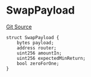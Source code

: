 # SwapPayload
[Git Source](https://github.com/ArrakisFinance/arrakis-modular/blob/4485c572ded3a830c181fa38ceaac13efe8eb7f1/src/structs/SUniswapV4.sol)


```solidity
struct SwapPayload {
    bytes payload;
    address router;
    uint256 amountIn;
    uint256 expectedMinReturn;
    bool zeroForOne;
}
```

